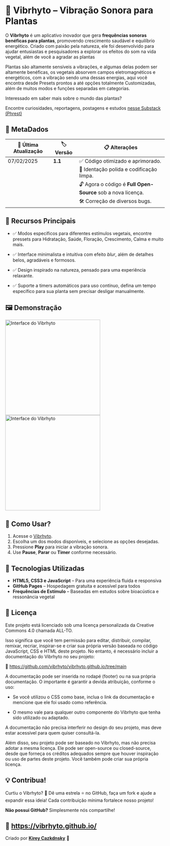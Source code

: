 
# 🌿 Vibrhyto – Vibração Sonora para Plantas 

O **Vibrhyto** é um aplicativo inovador que gera **frequências sonoras benéficas para plantas**, promovendo crescimento saudável e equilíbrio energético. Criado com paixão pela natureza, ele foi desenvolvido para ajudar entusiastas e pesquisadores a explorar os efeitos do som na vida vegetal, além de você a agradar as plantas

Plantas são altamente sensíveis a vibrações, e algumas delas podem ser altamente benéficas, os vegetais absorvem campos eletromagnéticos e energéticos, com a vibração sendo uma dessas energias, aqui você encontra desde Presets prontos a até opções totalmente Customizadas, além de muitos modos e funções separadas em categorias.

Interessado em saber mais sobre o mundo das plantas? 

Encontre curiosidades, reportagens, postagens e estudos
[nesse Substack (Phrest)](https://phrest.substack.com/)

## 📌 MetaDados

| 🔄 Última Atualização | 🏷️ Versão | 📋 Alterações |
|----------------------|---------|-------------|
| 07/02/2025 | **1.1** | ✅ Código otimizado e aprimorado. |
|                      |         | 📝 Identação polida e codificação limpa. |
|                      |         | 🔓 Agora o código é **Full Open-Source** sob a nova licença. |
|                      |         | 🛠️ Correção de diversos bugs. |

## 🌱 **Recursos Principais**  
- ✅ Modos específicos para diferentes estímulos vegetais, encontre pressets para Hidratação, Saúde, Floração, Crescimento, Calma e muito mais.

- ✅ Interface minimalista e intuitiva com efeito *blur*, além de detalhes belos, agradáveis e formosos.

- ✅ Design inspirado na natureza, pensado para uma experiência relaxante.

- ✅ Suporte a timers automáticos para uso contínuo, defina um tempo específico para sua planta sem precisar desligar manualmente. 

## 🖼️  **Demonstração**  
<img src="https://i.postimg.cc/j2k9ftSR/Screenshot-20250203-170019-Treb-Edit.jpg" alt="Interface do Vibrhyto" width="300">  
<img src="https://i.postimg.cc/jjVpvxQ5/Screenshot-20250203-165945-Treb-Edit.jpg" alt="Interface do Vibrhyto" width="300">  


## 🚀 **Como Usar?**  
1. Acesse o [Vibrhyto](https://vibrhyto.github.io/).  
2. Escolha um dos modos disponíveis, e selecione as opções desejadas.
3. Pressione **Play** para iniciar a vibração sonora.  
4. Use **Pause**, **Parar** ou **Timer** conforme necessário.  

## 🔧 **Tecnologias Utilizadas**  
- **HTML5, CSS3 e JavaScript** – Para uma experiência fluida e responsiva  
- **GitHub Pages** – Hospedagem gratuita e acessível para todos  
- **Frequências de Estímulo** – Baseadas em estudos sobre bioacústica e ressonância vegetal  

## 📜 **Licença**  
Este projeto está licenciado sob uma licença personalizada da Creative Commons 4.0 chamada ALL-TO.

Isso significa que você tem permissão para editar, distribuir, compilar, remixar, recriar, inspirar-se e criar sua própria versão baseada no código JavaScript, CSS e HTML deste projeto. No entanto, é necessário incluir a documentação do Vibrhyto no seu projeto:

🔗 https://github.com/vibrhyto/vibrhyto.github.io/tree/main

A documentação pode ser inserida no rodapé (footer) ou na sua própria documentação. O importante é garantir a devida atribuição, conforme o uso:

- Se você utilizou o CSS como base, inclua o link da documentação e mencione que ele foi usado como referência.

- O mesmo vale para qualquer outro componente do Vibrhyto que tenha sido utilizado ou adaptado.


A documentação não precisa interferir no design do seu projeto, mas deve estar acessível para quem quiser consultá-la.

Além disso, seu projeto pode ser baseado no Vibrhyto, mas não precisa adotar a mesma licença. Ele pode ser open-source ou closed-source, desde que forneça os créditos adequados sempre que houver inspiração ou uso de partes deste projeto. Você também pode criar sua própria licença.


## 💡 **Contribua!**  
Curtiu o Vibrhyto? 🌿 Dê uma estrela ⭐ no GitHub, faça um fork e ajude a expandir essa ideia! Cada contribuição mínima fortalece nosso projeto!

**Não possui GitHub?**
Simplesmente nós compartilhe!

🔗  https://vibrhyto.github.io/
---

Criado por **[Kirey Cazkdnsky](https://github.com/kireiygo)** 🌿
